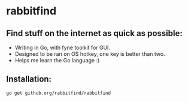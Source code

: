 # rabbitfind
## Find stuff on the internet as quick as possible:
* Writing in Go, with fyne toolkit for GUI.
* Designed to be ran on OS hotkey, one key is better than two.
* Helps me learn the Go language :)
## Installation:
```
go get github.org/rabbitfind/rabbitfind
```
